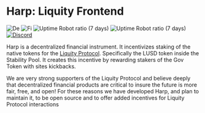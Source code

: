 # Harp: Liquity Frontend

![De](https://img.shields.io/badge/-Harp-#fcff00) ![Fi](https://img.shields.io/badge/-Finance-#cc95ff) ![Uptime Robot ratio (7 days)](https://img.shields.io/uptimerobot/ratio/7/m787957843-96f5171a7954201bc849230e?label=App) ![Uptime Robot ratio (7 days)](https://img.shields.io/uptimerobot/ratio/7/m787957842-0ba226c393ec458a11bacbb1?label=Landing) [![Discord](https://img.shields.io/discord/828467497212182548?label=join%20chat&logo=discord&logoColor=white)](https://discord.gg/BdTRMZje)

Harp is a decentralized financial instrument. It incentivizes staking of the native tokens for the [Liquity Protocol](https://github.com/liquity/dev#readme). Specifically the LUSD token inside the Stability Pool. It creates this incentive by rewarding stakers of the Gov Token with sites kickbacks.

We are very strong supporters of the Liquity Protocol and believe deeply that decentralized financial products are critical to insure the future is more fair, free, and open! For these reasons we have developed Harp, and plan to maintain it, to be open source and to offer added incentives for Liquity Protocol interactions
